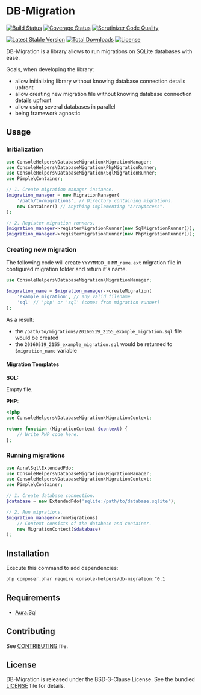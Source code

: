 # DB-Migration

[![Build Status](https://travis-ci.org/console-helpers/db-migration.svg?branch=master)](https://travis-ci.org/console-helpers/db-migration)
[![Coverage Status](https://coveralls.io/repos/github/console-helpers/db-migration/badge.svg?branch=master)](https://coveralls.io/github/console-helpers/db-migration?branch=master)
[![Scrutinizer Code Quality](https://scrutinizer-ci.com/g/console-helpers/db-migration/badges/quality-score.png?b=master)](https://scrutinizer-ci.com/g/console-helpers/db-migration/?branch=master)


[![Latest Stable Version](https://poser.pugx.org/console-helpers/db-migration/v/stable)](https://packagist.org/packages/console-helpers/db-migration)
[![Total Downloads](https://poser.pugx.org/console-helpers/db-migration/downloads)](https://packagist.org/packages/console-helpers/db-migration)
[![License](https://poser.pugx.org/console-helpers/db-migration/license)](https://packagist.org/packages/console-helpers/db-migration)

DB-Migration is a library allows to run migrations on SQLite databases with ease.

Goals, when developing the library:

* allow initializing library without knowing database connection details upfront
* allow creating new migration file without knowing database connection details upfront
* allow using several databases in parallel
* being framework agnostic

## Usage

### Initialization

```php
use ConsoleHelpers\DatabaseMigration\MigrationManager;
use ConsoleHelpers\DatabaseMigration\PhpMigrationRunner;
use ConsoleHelpers\DatabaseMigration\SqlMigrationRunner;
use Pimple\Container;

// 1. Create migration manager instance.
$migration_manager = new MigrationManager(
	'/path/to/migrations', // Directory containing migrations.
	new Container() // Anything implementing "ArrayAccess".
);

// 2. Register migration runners.
$migration_manager->registerMigrationRunner(new SqlMigrationRunner());
$migration_manager->registerMigrationRunner(new PhpMigrationRunner());
```

### Creating new migration

The following code will create `YYYYMMDD_HHMM_name.ext` migration file in configured migration folder and return it's name.

```php
use ConsoleHelpers\DatabaseMigration\MigrationManager;

$migration_name = $migration_manager->createMigration(
	'example_migration', // any valid filename
	'sql' // 'php' or 'sql' (comes from migration runner)
);
```

As a result:

* the `/path/to/migrations/20160519_2155_example_migration.sql` file would be created
* the `20160519_2155_example_migration.sql` would be returned to `$migration_name` variable

#### Migration Templates

__SQL:__

Empty file.

__PHP:__

```php
<?php
use ConsoleHelpers\DatabaseMigration\MigrationContext;

return function (MigrationContext $context) {
	// Write PHP code here.
};
``` 

### Running migrations

```php
use Aura\Sql\ExtendedPdo;
use ConsoleHelpers\DatabaseMigration\MigrationManager;
use ConsoleHelpers\DatabaseMigration\MigrationContext;
use Pimple\Container;

// 1. Create database connection.
$database = new ExtendedPdo('sqlite:/path/to/database.sqlite');

// 2. Run migrations.
$migration_manager->runMigrations(
	// Context consists of the database and container.
	new MigrationContext($database)
);
```

## Installation

Execute this command to add dependencies:

```bash
php composer.phar require console-helpers/db-migration:^0.1
```

## Requirements

* [Aura.Sql](https://github.com/auraphp/Aura.Sql)

## Contributing

See [CONTRIBUTING](CONTRIBUTING.md) file.

## License

DB-Migration is released under the BSD-3-Clause License. See the bundled [LICENSE](LICENSE) file for details.
